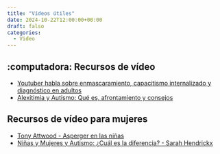 ```yaml
---
title: "Vídeos útiles"
date: 2024-10-22T12:00:00+00:00
draft: falso
categories: 
  - Video
---
```


## :computadora: Recursos de vídeo

- [Youtuber habla sobre enmascaramiento, capacitismo internalizado y diagnóstico en adultos](https://www.youtube.com/watch?v=qXynK-rfAnA)
- [Alexitimia y Autismo: Qué es, afrontamiento y consejos](https://www.youtube.com/watch?v=Fl-aKRdzLyQ)

## Recursos de vídeo para mujeres

- [Tony Attwood - Asperger en las niñas](https://www.youtube.com/watch?v=wfOHnt4PMFo)
- [Niñas y Mujeres y Autismo: ¿Cuál es la diferencia? - Sarah Hendrickx](https://www.youtube.com/watch?v=yKzWbDPisNk)